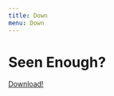 ```yaml
---
title: Down
menu: Down    
---
```


# Seen Enough?

<a href="http://tympanus.net/codrops/?p=22554" class="download-btn">Download! <i class="fa fa-download"></i></a>
